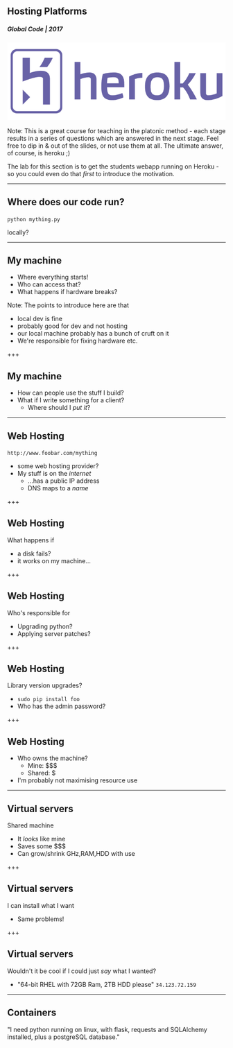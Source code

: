 ## Hosting Platforms
##### Global Code | 2017
![Hosting Platforms](/assets/img/heroku-733x258.png)

Note:
This is a great course for teaching in the platonic method - 
each stage results in a series of questions which are answered
in the next stage. Feel free to dip in & out of the slides, or
not use them at all. The ultimate answer, of course, is heroku ;)

The lab for this section is to get the students webapp running on
Heroku - so you could even do that *first* to introduce the motivation.

---
## Where does our code run?
```python mything.py```

locally?

---
## My machine
* Where everything starts!
* Who can access that?
* What happens if hardware breaks?

Note:
The points to introduce here are that
* local dev is fine
* probably good for dev and not hosting
* our local machine probably has a bunch of cruft on it
* We're responsible for fixing hardware etc.

+++
## My machine
* How can people use the stuff I build?
* What if I write something for a client?
  * Where should I *put it*?

---
## Web Hosting
```http://www.foobar.com/mything```
* some web hosting provider?
* My stuff is on the *internet*
  * ...has a public IP address
  * DNS maps to a *name*

+++
## Web Hosting
What happens if
* a disk fails?
* it works on my machine...

+++
## Web Hosting
Who's responsible for
* Upgrading python?
* Applying server patches?

+++
## Web Hosting
Library version upgrades?
* `sudo pip install foo`
* Who has the admin password?

+++
## Web Hosting
* Who owns the machine?
  * Mine: $$$
  * Shared: $
* I'm probably not maximising resource use

---
## Virtual servers
Shared machine
* It *looks* like mine
* Saves some $$$
* Can grow/shrink GHz,RAM,HDD with use

+++
## Virtual servers
I can install what I want
* Same problems!

+++
## Virtual servers
Wouldn't it be cool if I could just *say* what I wanted?
* "64-bit RHEL with 72GB Ram, 2TB HDD please"
```34.123.72.159```

---
## Containers
"I need python running on linux, with flask, requests and SQLAlchemy installed,
plus a postgreSQL database."


